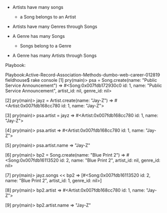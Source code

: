 * Artists have many songs
    - a Song belongs to an Artist

* Artists have many Genres through Songs

* A Genre has many Songs
    - Songs belong to a Genre

* A Genre has many Artists through Songs

Playbook:

Playbook:Active-Record-Association-Methods-dumbo-web-career-012819 fieldhouse$ rake console
[1] pry(main)> psa = Song.create(name: "Public Service Announcement")
=> #<Song:0x007fdb172930c0
    id: 1,
    name: "Public Service Announcement",
    artist_id: nil,
    genre_id: nil>

[2] pry(main)> jayz = Artist.create(name: "Jay-Z")
=> #<Artist:0x007fdb168cc780 id: 1, name: "Jay-Z">

[3] pry(main)> psa.artist = jayz
=> #<Artist:0x007fdb168cc780 id: 1, name: "Jay-Z">

[4] pry(main)> psa.artist
=> #<Artist:0x007fdb168cc780 id: 1, name: "Jay-Z">

[5] pry(main)> psa.artist.name
=> "Jay-Z"

[6] pry(main)> bp2 = Song.create(name: "Blue Print 2")
=> #<Song:0x007fdb16113520
    id: 2,
    name: "Blue Print 2",
    artist_id: nil,
    genre_id: nil>

[7] pry(main)> jayz.songs << bp2
=> [#<Song:0x007fdb16113520
    id: 2,
    name: "Blue Print 2",
    artist_id: 1,
    genre_id: nil>]

[8] pry(main)> bp2.artist
=> #<Artist:0x007fdb168cc780 id: 1, name: "Jay-Z">

[9] pry(main)> bp2.artist.name
=> "Jay-Z"
